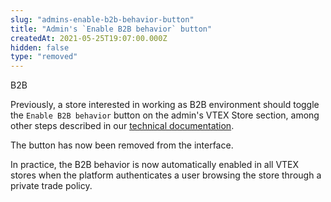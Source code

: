 ```yaml
---
slug: "admins-enable-b2b-behavior-button"
title: "Admin's `Enable B2B behavior` button"
createdAt: 2021-05-25T19:07:00.000Z
hidden: false
type: "removed"
---
```


<div class="badge" id="B2B">B2B</div>

Previously, a store interested in working as B2B environment should toggle the `Enable B2B behavior` button on the admin's VTEX Store section, among other steps described in our [technical documentation](https://developers.vtex.com/vtex-developer-docs/docs/vtex-io-documentation-configuring-a-b2b-environment).

The button has now been removed from the interface.

In practice, the B2B behavior is now automatically enabled in all VTEX stores when the platform authenticates a user browsing the store through a private trade policy.
